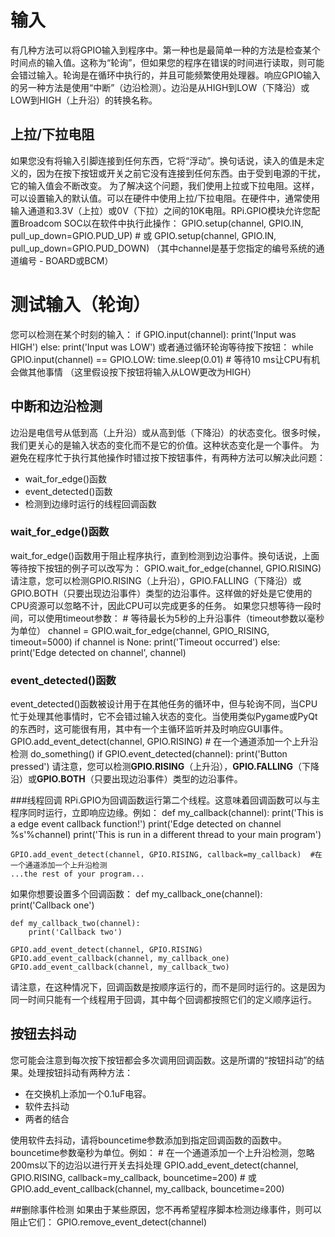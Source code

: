 # 输入
有几种方法可以将GPIO输入到程序中。第一种也是最简单一种的方法是检查某个时间点的输入值。这称为“轮询”，但如果您的程序在错误的时间进行读取，则可能会错过输入。轮询是在循环中执行的，并且可能频繁使用处理器。响应GPIO输入的另一种方法是使用“中断”（边沿检测）。边沿是从HIGH到LOW（下降沿）或LOW到HIGH（上升沿）的转换名称。

## 上拉/下拉电阻
如果您没有将输入引脚连接到任何东西，它将“浮动”。换句话说，读入的值是未定义的，因为在按下按钮或开关之前它没有连接到任何东西。由于受到电源的干扰，它的输入值会不断改变。
为了解决这个问题，我们使用上拉或下拉电阻。这样，可以设置输入的默认值。可以在硬件中使用上拉/下拉电阻。在硬件中，通常使用输入通道和3.3V（上拉）或0V（下拉）之间的10K电阻。RPi.GPIO模块允许您配置Broadcom SOC以在软件中执行此操作：
    GPIO.setup(channel, GPIO.IN, pull_up_down=GPIO.PUD_UP)
      # 或
    GPIO.setup(channel, GPIO.IN, pull_up_down=GPIO.PUD_DOWN)
（其中channel是基于您指定的编号系统的通道编号 - BOARD或BCM）

# 测试输入（轮询）
您可以检测在某个时刻的输入：
    if GPIO.input(channel):
        print('Input was HIGH')
    else:
        print('Input was LOW')
或者通过循环轮询等待按下按钮：
    while GPIO.input(channel) == GPIO.LOW:
    time.sleep(0.01)  # 等待10 ms让CPU有机会做其他事情
（这里假设按下按钮将输入从LOW更改为HIGH）

## 中断和边沿检测
边沿是电信号从低到高（上升沿）或从高到低（下降沿）的状态变化。很多时候，我们更关心的是输入状态的变化而不是它的价值。这种状态变化是一个事件。
为避免在程序忙于执行其他操作时错过按下按钮事件，有两种方法可以解决此问题：
- wait_for_edge()函数
- event_detected()函数
- 检测到边缘时运行的线程回调函数

### wait_for_edge()函数
wait_for_edge()函数用于阻止程序执行，直到检测到边沿事件。换句话说，上面等待按下按钮的例子可以改写为：
    GPIO.wait_for_edge(channel, GPIO.RISING)
请注意，您可以检测GPIO.RISING（上升沿），GPIO.FALLING（下降沿）或GPIO.BOTH（只要出现边沿事件）类型的边沿事件。这样做的好处是它使用的CPU资源可以忽略不计，因此CPU可以完成更多的任务。
如果您只想等待一段时间，可以使用timeout参数：
    \# 等待最长为5秒的上升沿事件（timeout参数以毫秒为单位）
    channel = GPIO.wait_for_edge(channel, GPIO_RISING, timeout=5000)
    if channel is None:
        print('Timeout occurred')
    else:
    print('Edge detected on channel', channel)

### event_detected()函数
event_detected()函数被设计用于在其他任务的循环中，但与轮询不同，当CPU忙于处理其他事情时，它不会错过输入状态的变化。当使用类似Pygame或PyQt的东西时，这可能很有用，其中有一个主循环监听并及时响应GUI事件。
    GPIO.add_event_detect(channel, GPIO.RISING)  # 在一个通道添加一个上升沿检测
    do_something()
    if GPIO.event_detected(channel):
    print('Button pressed')
请注意，您可以检测**GPIO.RISING**（上升沿），**GPIO.FALLING**（下降沿）或**GPIO.BOTH**（只要出现边沿事件）类型的边沿事件。

###线程回调
RPi.GPIO为回调函数运行第二个线程。这意味着回调函数可以与主程序同时运行，立即响应边缘。例如：
    def my_callback(channel):
        print('This is a edge event callback function!')
        print('Edge detected on channel %s'%channel)
    print('This is run in a different thread to your main program')

    GPIO.add_event_detect(channel, GPIO.RISING, callback=my_callback)  #在一个通道添加一个上升沿检测
    ...the rest of your program...
如果你想要设置多个回调函数：
    def my_callback_one(channel):
        print('Callback one')
    
    def my_callback_two(channel):
        print('Callback two')
    
    GPIO.add_event_detect(channel, GPIO.RISING)
    GPIO.add_event_callback(channel, my_callback_one)
    GPIO.add_event_callback(channel, my_callback_two)
请注意，在这种情况下，回调函数是按顺序运行的，而不是同时运行的。这是因为同一时间只能有一个线程用于回调，其中每个回调都按照它们的定义顺序运行。

## 按钮去抖动
您可能会注意到每次按下按钮都会多次调用回调函数。这是所谓的“按钮抖动”的结果。处理按钮抖动有两种方法：
- 在交换机上添加一个0.1uF电容。
- 软件去抖动
- 两者的结合

使用软件去抖动，请将bouncetime参数添加到指定回调函数的函数中。bouncetime参数毫秒为单位。例如：
    \# 在一个通道添加一个上升沿检测，忽略200ms以下的边沿以进行开关去抖处理
    GPIO.add_event_detect(channel, GPIO.RISING, callback=my_callback, bouncetime=200)
    \# 或
    GPIO.add_event_callback(channel, my_callback, bouncetime=200)

##删除事件检测
如果由于某些原因，您不再希望程序脚本检测边缘事件，则可以阻止它们：
    GPIO.remove_event_detect(channel)
